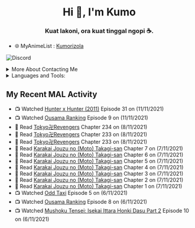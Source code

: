 <h1 align="center">Hi 👋, I'm Kumo</h1>
<h3 align="center">Kuat lakoni, ora kuat tinggal ngopi ☕.</h3>

- 🌐 MyAnimeList : [Kumorizola](https://myanimelist.net/profile/Kumorizola)

![Discord](https://discord.c99.nl/widget/theme-3/761213268009943051.png)
<details>
      <summary>More About Contacting Me</summary>
    <p align="left">
        <a href="https://www.facebook.com/kumori.hartley.1" target="blank"><img align="center"
                src="https://raw.githubusercontent.com/rahuldkjain/github-profile-readme-generator/master/src/images/icons/Social/facebook.svg"
                alt="kumori hartley" height="30" width="40" /></a>
        <a href="https://www.instagram.com/kumorizola/" target="blank"><img align="center"
                src="https://raw.githubusercontent.com/rahuldkjain/github-profile-readme-generator/master/src/images/icons/Social/instagram.svg"
                alt="kumorizola" height="30" width="40" /></a>
        <a href="https://discord.gg/Kumori#5882" target="blank"><img align="center"
                src="https://raw.githubusercontent.com/rahuldkjain/github-profile-readme-generator/master/src/images/icons/Social/discord.svg"
                alt="Kumori#5882" height="30" width="40" /></a>
    </p>
</details>

<details>
    <summary align="left">Languages and Tools:</summary>
<p align="left"> <a href="https://angular.io" target="_blank"> <img
            src="https://angular.io/assets/images/logos/angular/angular.svg" alt="angular" width="40" height="40" />
    </a> <a href="https://getbootstrap.com" target="_blank"> <img
            src="https://raw.githubusercontent.com/devicons/devicon/master/icons/bootstrap/bootstrap-plain-wordmark.svg"
            alt="bootstrap" width="40" height="40" /> </a> <a href="https://www.w3schools.com/css/" target="_blank">
        <img src="https://raw.githubusercontent.com/devicons/devicon/master/icons/css3/css3-original-wordmark.svg"
            alt="css3" width="40" height="40" /> </a> <a href="https://www.electronjs.org" target="_blank"> <img
            src="https://raw.githubusercontent.com/devicons/devicon/master/icons/electron/electron-original.svg"
            alt="electron" width="40" height="40" /> </a> <a href="https://expressjs.com" target="_blank"> <img
            src="https://raw.githubusercontent.com/devicons/devicon/master/icons/express/express-original-wordmark.svg"
            alt="express" width="40" height="40" /> </a> <a href="https://heroku.com" target="_blank"> <img
            src="https://www.vectorlogo.zone/logos/heroku/heroku-icon.svg" alt="heroku" width="40" height="40" /> </a>
    <a href="https://www.w3.org/html/" target="_blank"> <img
            src="https://raw.githubusercontent.com/devicons/devicon/master/icons/html5/html5-original-wordmark.svg"
            alt="html5" width="40" height="40" /> </a> <a href="https://www.java.com" target="_blank"> <img
            src="https://raw.githubusercontent.com/devicons/devicon/master/icons/java/java-original.svg" alt="java"
            width="40" height="40" /> </a> <a href="https://developer.mozilla.org/en-US/docs/Web/JavaScript"
        target="_blank"> <img
            src="https://raw.githubusercontent.com/devicons/devicon/master/icons/javascript/javascript-original.svg"
            alt="javascript" width="40" height="40" /> </a> <a href="https://www.mongodb.com/" target="_blank"> <img
            src="https://raw.githubusercontent.com/devicons/devicon/master/icons/mongodb/mongodb-original-wordmark.svg"
            alt="mongodb" width="40" height="40" /> </a> <a href="https://nextjs.org/" target="_blank"> <img
            src="https://cdn.worldvectorlogo.com/logos/nextjs-3.svg" alt="nextjs" width="40" height="40" /> </a> <a
        href="https://nodejs.org" target="_blank"> <img
            src="https://raw.githubusercontent.com/devicons/devicon/master/icons/nodejs/nodejs-original-wordmark.svg"
            alt="nodejs" width="40" height="40" /> </a> <a href="https://www.python.org" target="_blank"> <img
            src="https://raw.githubusercontent.com/devicons/devicon/master/icons/python/python-original.svg"
            alt="python" width="40" height="40" /> </a> <a href="https://reactjs.org/" target="_blank"> <img
            src="https://raw.githubusercontent.com/devicons/devicon/master/icons/react/react-original-wordmark.svg"
            alt="react" width="40" height="40" /> </a> <a href="https://www.typescriptlang.org/" target="_blank"> <img
            src="https://raw.githubusercontent.com/devicons/devicon/master/icons/typescript/typescript-original.svg" alt="typescript" width="40" height="40" /> </a>
      
</details>


<h2> My Recent MAL Activity</h2>
<!-- MAL_ACTIVITY:start -->

- 📺 Watched [Hunter x Hunter (2011)](https://myanimelist.net/anime/11061) Episode 31 on (11/11/2021)
- 📺 Watched [Ousama Ranking](https://myanimelist.net/anime/40834) Episode 9 on (11/11/2021)
- 📖 Read [Tokyo卍Revengers](https://myanimelist.net/manga/104565) Chapter 234 on (8/11/2021)
- 📖 Read [Tokyo卍Revengers](https://myanimelist.net/manga/104565) Chapter 233 on (8/11/2021)
- 📖 Read [Tokyo卍Revengers](https://myanimelist.net/manga/104565) Chapter 233 on (8/11/2021)
- 📖 Read [Karakai Jouzu no (Moto) Takagi-san](https://myanimelist.net/manga/108187) Chapter 7 on (7/11/2021)
- 📖 Read [Karakai Jouzu no (Moto) Takagi-san](https://myanimelist.net/manga/108187) Chapter 6 on (7/11/2021)
- 📖 Read [Karakai Jouzu no (Moto) Takagi-san](https://myanimelist.net/manga/108187) Chapter 5 on (7/11/2021)
- 📖 Read [Karakai Jouzu no (Moto) Takagi-san](https://myanimelist.net/manga/108187) Chapter 4 on (7/11/2021)
- 📖 Read [Karakai Jouzu no (Moto) Takagi-san](https://myanimelist.net/manga/108187) Chapter 3 on (7/11/2021)
- 📖 Read [Karakai Jouzu no (Moto) Takagi-san](https://myanimelist.net/manga/108187) Chapter 2 on (7/11/2021)
- 📖 Read [Karakai Jouzu no (Moto) Takagi-san](https://myanimelist.net/manga/108187) Chapter 1 on (7/11/2021)
- 📺 Watched [Odd Taxi](https://myanimelist.net/anime/46102) Episode 5 on (6/11/2021)
- 📺 Watched [Ousama Ranking](https://myanimelist.net/anime/40834) Episode 8 on (6/11/2021)
- 📺 Watched [Mushoku Tensei: Isekai Ittara Honki Dasu Part 2](https://myanimelist.net/anime/45576) Episode 10 on (6/11/2021)

<!-- MAL_ACTIVITY:end -->
